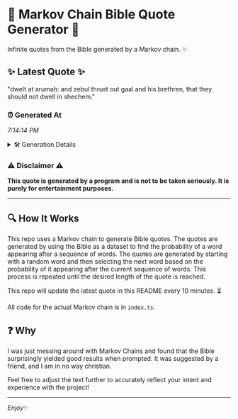 # 📖 Markov Chain Bible Quote Generator 📖

Infinite quotes from the Bible generated by a Markov chain. ✨

## ✨ Latest Quote ✨
"dwelt at arumah: and zebul thrust out gaal and his brethren, that they should not dwell in shechem."

### ⏰ Generated At
*7:14:14 PM*

<details>
    <summary>🛠️ Generation Details</summary>
    <p>
        <strong>🌱 Seed:</strong> dwelt<br>
        <strong>🔄 Iterations:</strong> 17<br>
        <strong>📜 Context History:</strong><br>[ dwelt ]: at<br>[ dwelt, at ]: arumah:<br>[ dwelt, at, arumah: ]: and<br>[ dwelt, at, arumah:, and ]: zebul<br>[ dwelt, at, arumah:, and, zebul ]: thrust<br>[ dwelt, at, arumah:, and, zebul, thrust ]: out<br>[ at, arumah:, and, zebul, thrust, out ]: gaal<br>[ arumah:, and, zebul, thrust, out, gaal ]: and<br>[ and, zebul, thrust, out, gaal, and ]: his<br>[ zebul, thrust, out, gaal, and, his ]: brethren,<br>[ thrust, out, gaal, and, his, brethren, ]: that<br>[ out, gaal, and, his, brethren,, that ]: they<br>[ gaal, and, his, brethren,, that, they ]: should<br>[ and, his, brethren,, that, they, should ]: not<br>[ his, brethren,, that, they, should, not ]: dwell<br>[ brethren,, that, they, should, not, dwell ]: in<br>[ that, they, should, not, dwell, in ]: shechem.<br>
    </p>
</details>

### ⚠️ Disclaimer ⚠️
**This quote is generated by a program and is not to be taken seriously. It is purely for entertainment purposes.**

---

## 🔍 How It Works

This repo uses a Markov chain to generate Bible quotes. The quotes are generated by using the Bible as a dataset to find the probability of a word appearing after a sequence of words. The quotes are generated by starting with a random word and then selecting the next word based on the probability of it appearing after the current sequence of words. This process is repeated until the desired length of the quote is reached.

This repo will update the latest quote in this README every 10 minutes. ⏳

All code for the actual Markov chain is in `index.ts`.

## ❓ Why

I was just messing around with Markov Chains and found that the Bible surprisingly yielded good results when prompted. 
It was suggested by a friend, and I am in no way christian.

Feel free to adjust the text further to accurately reflect your intent and experience with the project!

---

*Enjoy*✨
